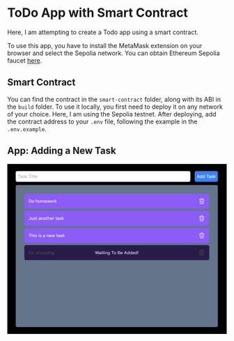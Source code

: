 # ToDo App with Smart Contract

Here, I am attempting to create a Todo app using a smart contract.

To use this app, you have to install the MetaMask extension on your browser and select the Sepolia network. You can obtain Ethereum Sepolia faucet [here](https://sepoliafaucet.com/).

## Smart Contract

You can find the contract in the `smart-contract` folder, along with its ABI in the `build` folder. To use it locally, you first need to deploy it on any network of your choice. Here, I am using the Sepolia testnet. After deploying, add the contract address to your `.env` file, following the example in the `.env.example`.

## App: Adding a New Task

![ToDo App main screen](app.png)

